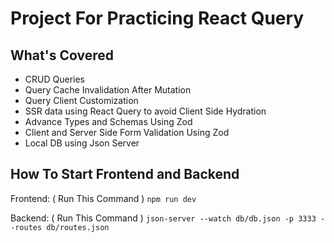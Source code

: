 # Project For Practicing React Query

## What's Covered

- CRUD Queries
- Query Cache Invalidation After Mutation
- Query Client Customization
- SSR data using React Query to avoid Client Side Hydration
- Advance Types and Schemas Using Zod
- Client and Server Side Form Validation Using Zod
- Local DB using Json Server

## How To Start Frontend and Backend

Frontend: ( Run This Command )
`npm run dev`

Backend: ( Run This Command )
`json-server --watch db/db.json -p 3333 --routes db/routes.json`
